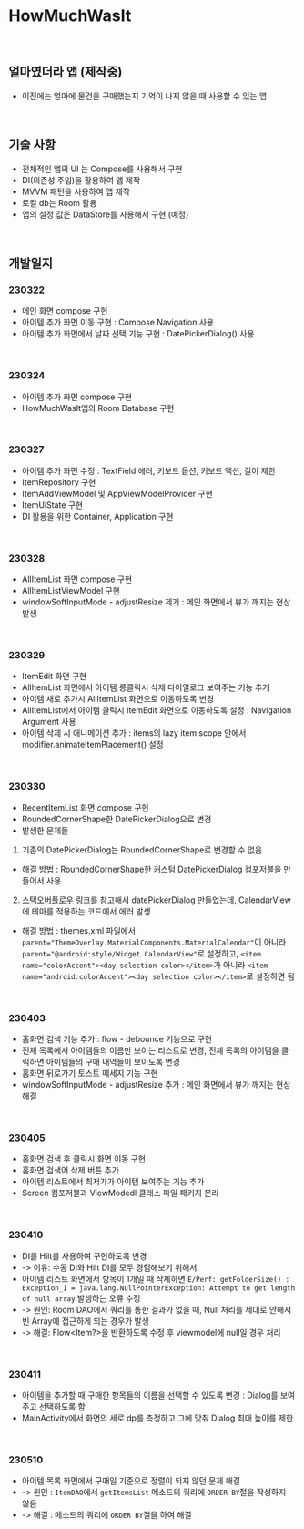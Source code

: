 # HowMuchWasIt
<br>

## 얼마였더라 앱 (제작중)
- 이전에는 얼마에 물건을 구매했는지 기억이 나지 않을 때 사용할 수 있는 앱
<br>

## 기술 사항
- 전체적인 앱의 UI 는 Compose를 사용해서 구현
- DI(의존성 주입)을 활용하여 앱 제작
- MVVM 패턴을 사용하여 앱 제작
- 로컬 db는  Room 활용
- 앱의 설정 값은 DataStore를 사용해서 구현 (예정)
<br>

## 개발일지

### 230322
- 메인 화면 compose 구현
- 아이템 추가 화면 이동 구현 : Compose Navigation 사용
- 아이템 추가 화면에서 날짜 선택 기능 구현 : DatePickerDialog() 사용
<br>

### 230324
- 아이템 추가 화면 compose 구현
- HowMuchWasIt앱의 Room Database 구현
<br>

### 230327
- 아이템 추가 화면 수정 : TextField 에러, 키보드 옵션, 키보드 액션, 길이 제한
- ItemRepository 구현
- ItemAddViewModel 및 AppViewModelProvider 구현 
- ItemUiState 구현
- DI 활용을 위한 Container, Application 구현
<br>

### 230328
- AllItemList 화면 compose 구현
- AllItemListViewModel 구현
- windowSoftInputMode - adjustResize 제거 : 메인 화면에서 뷰가 깨지는 현상 발생
<br>

### 230329
- ItemEdit 화면 구현
- AllItemList 화면에서 아이템 롱클릭시 삭제 다이얼로그 보여주는 기능 추가
- 아이템 새로 추가시 AllItemList 화면으로 이동하도록 변경
- AllItemList에서 아이템 클릭시 ItemEdit 화면으로 이동하도록 설정 : Navigation Argument 사용
- 아이템 삭제 시 애니메이션 추가 : items의 lazy item scope 안에서 modifier.animateItemPlacement() 설정
<br>

### 230330
- RecentItemList 화면 compose 구현
- RoundedCornerShape한 DatePickerDialog으로 변경
- 발생한 문제들
1. 기존의 DatePickerDialog는 RoundedCornerShape로 변경할 수 없음
- 해결 방법 : RoundedCornerShape한 커스텀 DatePickerDialog 컴포저블을 만들어서 사용
2. [스택오버플로우](https://stackoverflow.com/questions/60417233/jetpack-compose-date-time-picker) 링크를 참고해서 datePickerDialog 만들었는데, CalendarView에 테마를 적용하는 코드에서 에러 발생  
- 해결 방법 : themes.xml 파일에서 `parent="ThemeOverlay.MaterialComponents.MaterialCalendar"`이 아니라 `parent="@android:style/Widget.CalendarView"`로 설정하고, `<item name="colorAccent"><day selection color></item>`가 아니라 `<item name="android:colorAccent"><day selection color></item>`로 설정하면 됨  
<br>

### 230403
- 홈화면 검색 기능 추가 : flow - debounce 기능으로 구현
- 전체 목록에서 아이템들의 이름만 보이는 리스트로 변경, 전체 목록의 아이템을 클릭하면 아이템들의 구매 내역들이 보이도록 변경
- 홈화면 뒤로가기 토스트 메세지 기능 구현
- windowSoftInputMode - adjustResize 추가 : 메인 화면에서 뷰가 깨지는 현상 해결
<br>

### 230405
- 홈화면 검색 후 클릭시 화면 이동 구현
- 홈화면 검색어 삭제 버튼 추가
- 아이템 리스트에서 최저가가 아이템 보여주는 기능 추가
- Screen 컴포저블과 ViewModedl 클래스 파일 패키지 분리
<br>

### 230410
- DI를 Hilt를 사용하여 구현하도록 변경
- -> 이유: 수동 DI와 Hilt DI를 모두 경험해보기 위해서
- 아이템 리스트 화면에서 항목이 1개일 때 삭제하면 `E/Perf: getFolderSize() : Exception_1 = java.lang.NullPointerException: Attempt to get length of null array` 발생하는 오류 수정
- -> 원인: Room DAO에서 쿼리를 통한 결과가 없을 때, Null 처리를 제대로 안해서 빈 Array에 접근하게 되는 경우가 발생
- -> 해결: Flow<Item?>을 반환하도록 수정 후 viewmodel에 null일 경우 처리 
<br>

### 230411
- 아이템을 추가할 때 구매한 항목들의 이름을 선택할 수 있도록 변경 : Dialog를 보여주고 선택하도록 함
- MainActivity에서 화면의 세로 dp를 측정하고 그에 맞춰 Dialog 최대 높이를 제한
<br>

### 230510
- 아이템 목록 화면에서 구매일 기준으로 정렬이 되지 않던 문제 해결
- -> 원인 : `ItemDAO`에서 `getItemsList` 메소드의 쿼리에 `ORDER BY`절을 작성하지 않음
- -> 해결 : 메소드의 쿼리에 `ORDER BY`절을 하여 해결
